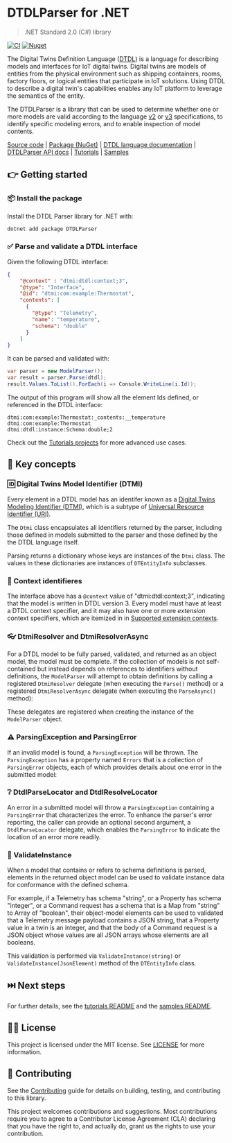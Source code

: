 ﻿# DTDLParser for .NET
> .NET Standard 2.0 (C#) library

[![CI](https://github.com/digitaltwinconsortium/DTDLParser/actions/workflows/ci.yml/badge.svg)](https://github.com/digitaltwinconsortium/DTDLParser/actions/workflows/ci.yml)
[![Nuget](https://img.shields.io/nuget/v/DTDLParser?label=DTDLParser&style=plastic)](https://www.nuget.org/packages/DTDLParser)

The Digital Twins Definition Language ([DTDL][language_docs]) is a language for describing models and interfaces for IoT digital twins. Digital twins are models of entities from the physical environment such as shipping containers, rooms, factory floors, or logical entities that participate in IoT solutions. Using DTDL to describe a digital twin's capabilities enables any IoT platform to leverage the semantics of the entity.

The DTDLParser is a library that can be used to determine whether one or more models are valid according to the language [v2](https://github.com/Azure/opendigitaltwins-dtdl/blob/master/DTDL/v2/DTDL.v2.md) or [v3](https://github.com/Azure/opendigitaltwins-dtdl/blob/master/DTDL/v3/DTDL.v3.md) specifications, to identify specific modeling errors, and to enable inspection of model contents.

[Source code][source_root] | [Package (NuGet)][package] | [DTDL language documentation][language_docs] | [DTDLParser API docs][parser_api_docs] | [Tutorials][source_tutorials] | [Samples](./samples)

## :point_right: Getting started

### :package: Install the package

Install the DTDL Parser library for .NET with:

```bash
dotnet add package DTDLParser
```

### :white_check_mark: Parse and validate a DTDL interface

Given the following DTDL interface:

```json
{
    "@context" : "dtmi:dtdl:context;3",
    "@type": "Interface",
    "@id": "dtmi:com:example:Thermostat",
    "contents": [
      {
        "@type": "Telemetry",
        "name": "temperature",
        "schema": "double"
      }
    ]
}
```

It can be parsed and validated with:

```cs
var parser = new ModelParser();
var result = parser.Parse(dtdl);
result.Values.ToList().ForEach(i => Console.WriteLine(i.Id));
```

The output of this program will show all the element Ids defined, or referenced in the DTDL interface:

```text
dtmi:com:example:Thermostat:_contents:__temperature
dtmi:com:example:Thermostat
dtmi:dtdl:instance:Schema:double;2
```

Check out the [Tutorials projects][source_tutorials] for more advanced use cases.

## :key: Key concepts

### :id: Digital Twins Model Identifier (DTMI)

Every element in a DTDL model has an identifer known as a [Digital Twins Modeling Identifier (DTMI)][dtmi_spec], which is a subtype of [Universal Resource Identifier (URI)][uri_rfc].

The `Dtmi` class encapsulates all identifiers returned by the parser, including those defined in models submitted to the parser and those defined by the the DTDL language itself.

Parsing returns a dictionary whose keys are instances of the `Dtmi` class. The values in these dictionaries are instances of `DTEntityInfo` subclasses.

### :nut_and_bolt: Context identifieres

The interface above has a `@context` value of "dtmi:dtdl:context;3", indicating that the model is written in DTDL version 3.
Every model must have at least a DTDL context specifier, and it may also have one or more *extension* context specifiers, which are itemized in in [Supported extension contexts](dotnet/src/Parser/generated/SupportedExtensions.g.md).

### :eyeglasses: DtmiResolver and DtmiResolverAsync

For a DTDL model to be fully parsed, validated, and returned as an object model, the model must be complete.
If the collection of models is not self-contained but instead depends on references to identifiers without definitions, the `ModelParser` will attempt to obtain definitions by calling a registered `DtmiResolver` delegate (when executing the `Parse()` method) or a registered `DtmiResolverAsync` delegate (when executing the `ParseAsync()` method):

These delegates are registered when creating the instance of the `ModelParser` object.

### :warning: ParsingException and ParsingError

If an invalid model is found, a `ParsingException` will be thrown.
The `ParsingException` has a property named `Errors` that is a collection of `ParsingError` objects, each of which provides details about one error in the submitted model:

### :grey_question: DtdlParseLocator and DtdlResolveLocator

An error in a submitted model will throw a `ParsingException` containing a `ParsingError` that characterizes the error.
To enhance the parser's error reporting, the caller can provide an optional second argument, a `DtdlParseLocator` delegate, which enables the `ParsingError` to indicate the location of an error more readily.

### :triangular_flag_on_post: ValidateInstance

When a model that contains or refers to schema definitions is parsed, elements in the returned object model can be used to validate instance data for conformance with the defined schema.

For example, if a Telemetry has schema "string", or a Property has schema "integer", or a Command request has a schema that is a Map from "string" to Array of "boolean", their object-model elements can be used to validated that a Telemetry message payload contains a JSON string, that a Property value in a twin is an integer, and that the body of a Command request is a JSON object whose values are all JSON arrays whose elements are all booleans.

This validation is performed via `ValidateInstance(string)` or `ValidateInstance(JsonElement)` method of the `DTEntityInfo` class.

## :next_track_button: Next steps

For further details, see the [tutorials README][tutorials_readme] and the [samples README](./samples).

## :woman_judge: License

This project is licensed under the MIT license. See [LICENSE](LICENSE) for more information.

## :construction_worker: Contributing

See the [Contributing][contrib] guide for details on building, testing, and contributing to this library.

This project welcomes contributions and suggestions.
Most contributions require you to agree to a Contributor License Agreement (CLA) declaring that you have the right to, and actually do, grant us the rights to use your contribution.


<!-- LINKS -->
[source_root]: ./dotnet/src/Parser
[source_tutorials]: ./tutorials
[language_docs]: https://github.com/Azure/opendigitaltwins-dtdl
[dtmi_spec]: https://github.com/Azure/opendigitaltwins-dtdl/tree/master/DTMI
[uri_rfc]: https://datatracker.ietf.org/doc/html/rfc3986/
[package]: https://www.nuget.org/packages/DTDLParser/
[tutorials_readme]: ./tutorials/README.md
[contrib]: ./CONTRIBUTING.md
[parser_api_docs]: https://digitaltwinconsortium.github.io/DTDLParser/api/DTDLParser.html
